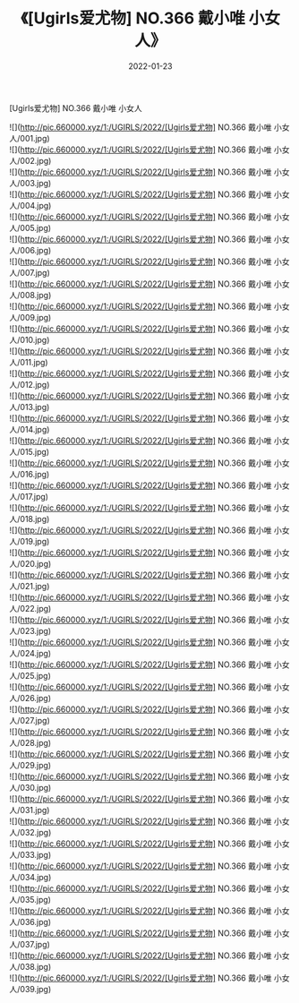 ﻿---
layout: post
title:  《[Ugirls爱尤物] NO.366 戴小唯 小女人》
date:   2022-01-23
img: http://pic.660000.xyz/1:/UGIRLS/2022/[Ugirls爱尤物] NO.366 戴小唯 小女人/000.jpg
categories: [美女, 清纯, 唯美]
---

[Ugirls爱尤物] NO.366 戴小唯 小女人

 ![](http://pic.660000.xyz/1:/UGIRLS/2022/[Ugirls爱尤物] NO.366 戴小唯 小女人/001.jpg) <br>![](http://pic.660000.xyz/1:/UGIRLS/2022/[Ugirls爱尤物] NO.366 戴小唯 小女人/002.jpg) <br>![](http://pic.660000.xyz/1:/UGIRLS/2022/[Ugirls爱尤物] NO.366 戴小唯 小女人/003.jpg) <br>![](http://pic.660000.xyz/1:/UGIRLS/2022/[Ugirls爱尤物] NO.366 戴小唯 小女人/004.jpg) <br>![](http://pic.660000.xyz/1:/UGIRLS/2022/[Ugirls爱尤物] NO.366 戴小唯 小女人/005.jpg) <br>![](http://pic.660000.xyz/1:/UGIRLS/2022/[Ugirls爱尤物] NO.366 戴小唯 小女人/006.jpg) <br>![](http://pic.660000.xyz/1:/UGIRLS/2022/[Ugirls爱尤物] NO.366 戴小唯 小女人/007.jpg) <br>![](http://pic.660000.xyz/1:/UGIRLS/2022/[Ugirls爱尤物] NO.366 戴小唯 小女人/008.jpg) <br>![](http://pic.660000.xyz/1:/UGIRLS/2022/[Ugirls爱尤物] NO.366 戴小唯 小女人/009.jpg) <br>![](http://pic.660000.xyz/1:/UGIRLS/2022/[Ugirls爱尤物] NO.366 戴小唯 小女人/010.jpg) <br>![](http://pic.660000.xyz/1:/UGIRLS/2022/[Ugirls爱尤物] NO.366 戴小唯 小女人/011.jpg) <br>![](http://pic.660000.xyz/1:/UGIRLS/2022/[Ugirls爱尤物] NO.366 戴小唯 小女人/012.jpg) <br>![](http://pic.660000.xyz/1:/UGIRLS/2022/[Ugirls爱尤物] NO.366 戴小唯 小女人/013.jpg) <br>![](http://pic.660000.xyz/1:/UGIRLS/2022/[Ugirls爱尤物] NO.366 戴小唯 小女人/014.jpg) <br>![](http://pic.660000.xyz/1:/UGIRLS/2022/[Ugirls爱尤物] NO.366 戴小唯 小女人/015.jpg) <br>![](http://pic.660000.xyz/1:/UGIRLS/2022/[Ugirls爱尤物] NO.366 戴小唯 小女人/016.jpg) <br>![](http://pic.660000.xyz/1:/UGIRLS/2022/[Ugirls爱尤物] NO.366 戴小唯 小女人/017.jpg) <br>![](http://pic.660000.xyz/1:/UGIRLS/2022/[Ugirls爱尤物] NO.366 戴小唯 小女人/018.jpg) <br>![](http://pic.660000.xyz/1:/UGIRLS/2022/[Ugirls爱尤物] NO.366 戴小唯 小女人/019.jpg) <br>![](http://pic.660000.xyz/1:/UGIRLS/2022/[Ugirls爱尤物] NO.366 戴小唯 小女人/020.jpg) <br>![](http://pic.660000.xyz/1:/UGIRLS/2022/[Ugirls爱尤物] NO.366 戴小唯 小女人/021.jpg) <br>![](http://pic.660000.xyz/1:/UGIRLS/2022/[Ugirls爱尤物] NO.366 戴小唯 小女人/022.jpg) <br>![](http://pic.660000.xyz/1:/UGIRLS/2022/[Ugirls爱尤物] NO.366 戴小唯 小女人/023.jpg) <br>![](http://pic.660000.xyz/1:/UGIRLS/2022/[Ugirls爱尤物] NO.366 戴小唯 小女人/024.jpg) <br>![](http://pic.660000.xyz/1:/UGIRLS/2022/[Ugirls爱尤物] NO.366 戴小唯 小女人/025.jpg) <br>![](http://pic.660000.xyz/1:/UGIRLS/2022/[Ugirls爱尤物] NO.366 戴小唯 小女人/026.jpg) <br>![](http://pic.660000.xyz/1:/UGIRLS/2022/[Ugirls爱尤物] NO.366 戴小唯 小女人/027.jpg) <br>![](http://pic.660000.xyz/1:/UGIRLS/2022/[Ugirls爱尤物] NO.366 戴小唯 小女人/028.jpg) <br>![](http://pic.660000.xyz/1:/UGIRLS/2022/[Ugirls爱尤物] NO.366 戴小唯 小女人/029.jpg) <br>![](http://pic.660000.xyz/1:/UGIRLS/2022/[Ugirls爱尤物] NO.366 戴小唯 小女人/030.jpg) <br>![](http://pic.660000.xyz/1:/UGIRLS/2022/[Ugirls爱尤物] NO.366 戴小唯 小女人/031.jpg) <br>![](http://pic.660000.xyz/1:/UGIRLS/2022/[Ugirls爱尤物] NO.366 戴小唯 小女人/032.jpg) <br>![](http://pic.660000.xyz/1:/UGIRLS/2022/[Ugirls爱尤物] NO.366 戴小唯 小女人/033.jpg) <br>![](http://pic.660000.xyz/1:/UGIRLS/2022/[Ugirls爱尤物] NO.366 戴小唯 小女人/034.jpg) <br>![](http://pic.660000.xyz/1:/UGIRLS/2022/[Ugirls爱尤物] NO.366 戴小唯 小女人/035.jpg) <br>![](http://pic.660000.xyz/1:/UGIRLS/2022/[Ugirls爱尤物] NO.366 戴小唯 小女人/036.jpg) <br>![](http://pic.660000.xyz/1:/UGIRLS/2022/[Ugirls爱尤物] NO.366 戴小唯 小女人/037.jpg) <br>![](http://pic.660000.xyz/1:/UGIRLS/2022/[Ugirls爱尤物] NO.366 戴小唯 小女人/038.jpg) <br>![](http://pic.660000.xyz/1:/UGIRLS/2022/[Ugirls爱尤物] NO.366 戴小唯 小女人/039.jpg) <br>